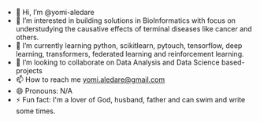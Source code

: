 - 👋 Hi, I’m @yomi-aledare
- 👀 I’m interested in building solutions in BioInformatics with focus on understudying the causative effects of terminal diseases like cancer and others.
- 🌱 I’m currently learning python, scikitlearn, pytouch, tensorflow, deep learning, transformers, federated learning and reinforcement learning.
- 💞️ I’m looking to collaborate on Data Analysis and Data Science based-projects
- 📫 How to reach me yomi.aledare@gmail.com
- 😄 Pronouns: N/A
- ⚡ Fun fact: I'm a lover of God, husband, father and can swim and write some times.

<!---
yomi-aledare/yomi-aledare is a ✨ special ✨ repository because its `README.md` (this file) appears on your GitHub profile.
You can click the Preview link to take a look at your changes.
--->
